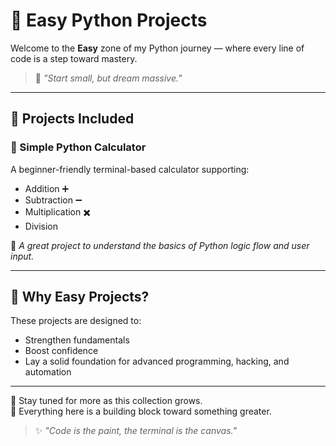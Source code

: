 # 🎯 Easy Python Projects

Welcome to the **Easy** zone of my Python journey — where every line of code is a step toward mastery.

> 🧠 *"Start small, but dream massive."*

---

## 📂 Projects Included

### 🧮 Simple Python Calculator
A beginner-friendly terminal-based calculator supporting:
- Addition ➕
- Subtraction ➖
- Multiplication ✖️
- Division

📎 *A great project to understand the basics of Python logic flow and user input.*

---

## 🌱 Why Easy Projects?

These projects are designed to:
- Strengthen fundamentals
- Boost confidence
- Lay a solid foundation for advanced programming, hacking, and automation

---

📁 Stay tuned for more as this collection grows.  
🔧 Everything here is a building block toward something greater.

> ✨ *"Code is the paint, the terminal is the canvas."*

